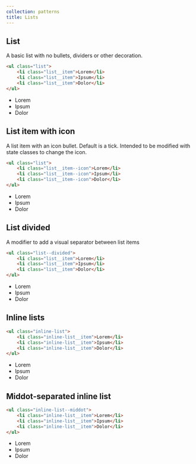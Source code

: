 ```yaml
---
collection: patterns
title: Lists
---
```


## List

A basic list with no bullets, dividers or other decoration.

```html
<ul class="list">
    <li class="list__item">Lorem</li>
    <li class="list__item">Ipsum</li>
    <li class="list__item">Dolor</li>
</ul>
```

<ul class="list">
    <li class="list__item">Lorem</li>
    <li class="list__item">Ipsum</li>
    <li class="list__item">Dolor</li>
</ul>

## List item with icon
A list item with an icon bullet. Default is a tick.
Intended to be modified with state classes to change the icon.

```html
<ul class="list">
    <li class="list__item--icon">Lorem</li>
    <li class="list__item--icon">Ipsum</li>
    <li class="list__item--icon">Dolor</li>
</ul>
```

<ul class="list">
    <li class="list__item--icon">Lorem</li>
    <li class="list__item--icon">Ipsum</li>
    <li class="list__item--icon">Dolor</li>
</ul>

## List divided

A modifier to add a visual separator between list items

```html
<ul class="list--divided">
    <li class="list__item">Lorem</li>
    <li class="list__item">Ipsum</li>
    <li class="list__item">Dolor</li>
</ul>
```

<ul class="list--divided">
    <li class="list__item">Lorem</li>
    <li class="list__item">Ipsum</li>
    <li class="list__item">Dolor</li>
</ul>

## Inline lists
```html
<ul class="inline-list">
    <li class="inline-list__item">Lorem</li>
    <li class="inline-list__item">Ipsum</li>
    <li class="inline-list__item">Dolor</li>
</ul>
```

<ul class="inline-list">
    <li class="inline-list__item">Lorem</li>
    <li class="inline-list__item">Ipsum</li>
    <li class="inline-list__item">Dolor</li>
</ul>

## Middot-separated inline list
```html
<ul class="inline-list--middot">
    <li class="inline-list__item">Lorem</li>
    <li class="inline-list__item">Ipsum</li>
    <li class="inline-list__item">Dolor</li>
</ul>
```

<ul class="inline-list--middot">
    <li class="inline-list__item">Lorem</li>
    <li class="inline-list__item">Ipsum</li>
    <li class="inline-list__item">Dolor</li>
</ul>
